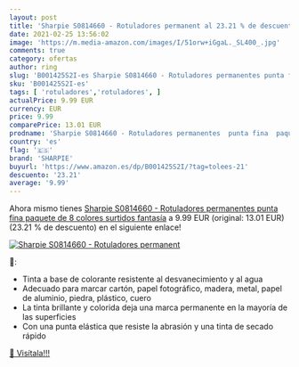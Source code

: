 ```yaml
---
layout: post
title: 'Sharpie S0814660 - Rotuladores permanent al 23.21 % de descuento'
date: 2021-02-25 13:56:02
image: 'https://m.media-amazon.com/images/I/51orw+iGgaL._SL400_.jpg'
comments: true
category: ofertas
author: ring
slug: 'B001425S2I-es Sharpie S0814660 - Rotuladores permanentes punta fina...'
sku: 'B001425S2I-es'
tags: [ 'rotuladores','rotuladores', ]
actualPrice: 9.99 EUR
currency: EUR
price: 9.99
comparePrice: 13.01 EUR
prodname: 'Sharpie S0814660 - Rotuladores permanentes  punta fina  paquete de 8  colores surtidos fantasía'
country: 'es'
flag: '🇪🇸'
brand: 'SHARPIE'
buyurl: 'https://www.amazon.es/dp/B001425S2I/?tag=tolees-21'
descuento: '23.21'
average: '9.99'
---
```


Ahora mismo tienes [Sharpie S0814660 - Rotuladores permanentes  punta fina  paquete de 8  colores surtidos fantasía](https://www.amazon.es/dp/B001425S2I/?tag=tolees-21) a 9.99 EUR (original: 13.01 EUR) (23.21 %  de descuento) en el siguiente enlace!

[![Sharpie S0814660 - Rotuladores permanent](https://m.media-amazon.com/images/I/51orw+iGgaL._SL400_.jpg)](https://www.amazon.es/dp/B001425S2I/?tag=tolees-21)

🔎:

- Tinta a base de colorante resistente al desvanecimiento y al agua
- Adecuado para marcar cartón, papel fotográfico, madera, metal, papel de aluminio, piedra, plástico, cuero
- La tinta brillante y colorida deja una marca permanente en la mayoría de las superficies
- Con una punta elástica que resiste la abrasión y una tinta de secado rápido

[🛒 Visítala!!!](https://www.amazon.es/dp/B001425S2I/?tag=tolees-21)
